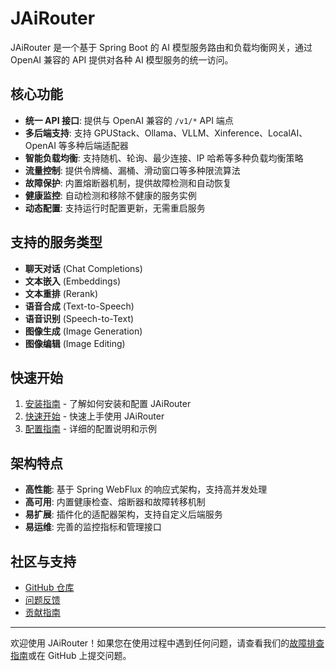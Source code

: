 # JAiRouter

JAiRouter 是一个基于 Spring Boot 的 AI 模型服务路由和负载均衡网关，通过 OpenAI 兼容的 API 提供对各种 AI 模型服务的统一访问。

## 核心功能

- **统一 API 接口**: 提供与 OpenAI 兼容的 `/v1/*` API 端点
- **多后端支持**: 支持 GPUStack、Ollama、VLLM、Xinference、LocalAI、OpenAI 等多种后端适配器
- **智能负载均衡**: 支持随机、轮询、最少连接、IP 哈希等多种负载均衡策略
- **流量控制**: 提供令牌桶、漏桶、滑动窗口等多种限流算法
- **故障保护**: 内置熔断器机制，提供故障检测和自动恢复
- **健康监控**: 自动检测和移除不健康的服务实例
- **动态配置**: 支持运行时配置更新，无需重启服务

## 支持的服务类型

- **聊天对话** (Chat Completions)
- **文本嵌入** (Embeddings)
- **文本重排** (Rerank)
- **语音合成** (Text-to-Speech)
- **语音识别** (Speech-to-Text)
- **图像生成** (Image Generation)
- **图像编辑** (Image Editing)

## 快速开始

1. [安装指南](getting-started/installation.md) - 了解如何安装和配置 JAiRouter
2. [快速开始](getting-started/quick-start.md) - 快速上手使用 JAiRouter
3. [配置指南](configuration/index.md) - 详细的配置说明和示例

## 架构特点

- **高性能**: 基于 Spring WebFlux 的响应式架构，支持高并发处理
- **高可用**: 内置健康检查、熔断器和故障转移机制
- **易扩展**: 插件化的适配器架构，支持自定义后端服务
- **易运维**: 完善的监控指标和管理接口

## 社区与支持

- [GitHub 仓库](https://github.com/Lincoln-cn/JAiRouter)
- [问题反馈](https://github.com/Lincoln-cn/JAiRouter/issues)
- [贡献指南](development/contributing.md)

---

欢迎使用 JAiRouter！如果您在使用过程中遇到任何问题，请查看我们的[故障排查指南](troubleshooting/index.md)或在 GitHub 上提交问题。
